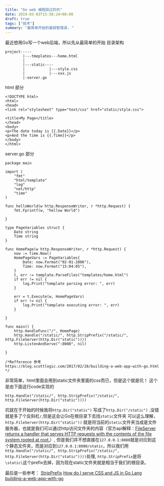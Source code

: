 ```yaml
---
title: "Go web 编程踩过的坑"
date: 2019-03-03T15:58:24+08:00
draft: true
tags: ["技术"]
summary: "最简单开始的最弱智错误. "
---
```

最近想用Go写一个web后端，所以先从最简单的开始
目录架构
```
project-----
        |---tmeplates---home.html
        |                           
        |---static----
        |           |---style.css
        |           |---xxx.js
        |-server.go
```
html 部分
```
<!DOCTYPE html>
<html>
<head>
<link rel="stylesheet" type="text/css" href="static/style.css">

<title>My Page</title>
</head>
<body>
<p>The date today is {{.Date}}</p>
<p>And the time is {{.Time}}</p>
</body>
</html>
```
server.go  部分
```
package main

import (
	"fmt"
	"html/template"
	"log"
	"net/http"
	"time"
)

func helloWorld(w http.ResponseWriter, r *http.Request) {
	fmt.Fprintf(w, "hellow World")

}

type PageVariables struct {
	Date string
	Time string
}

func HomePage(w http.ResponseWriter, r *http.Request) {
	now := time.Now()
	HomePageVars := PageVariables{
		Date: now.Format("02-01-2006"),
		Time: now.Format("15:04:05"),
	}
	t, err := template.ParseFiles("templates/home.html")
	if err != nil {
		log.Print("template parsing error: ", err)
	}

	err = t.Execute(w, HomePageVars)
	if err != nil {
		log.Print("template executing error: ", err)
	}

}

func main() {
	http.HandleFunc("/", HomePage)
	http.Handle("/static/", http.StripPrefix("/static/", http.FileServer(http.Dir("static"))))
	http.ListenAndServe(":8080", nil)

}

/*Refference 参考
https://blog.scottlogic.com/2017/02/28/building-a-web-app-with-go.html
*/

```
非常简单，html里面会用到static文件夹里面的css而已，但是这个就是坑！
这个是由下面这行code实现的
```
http.Handle("/static/", http.StripPrefix("/static/", http.FileServer(http.Dir("static"))))

```
坑就在于开始的时候我将```http.Dir("static")``` 写成了```http.Dir("/static")``` .没错就是多了个反斜杠```/```,但是这会让Go在根目录下去找```static```文件夹
可以这么理解，```http.FileServer(http.Dir("static"))``` 就是将当前的```static```文件夹当成是文件服务器，也就是我们可以通过http访问文件夹的内容（官方api解释：[FileServer returns a handler that serves HTTP requests with the contents of the file system rooted at root.](https://golang.org/pkg/net/http/#FileServer)）, 但是我们并不想直接在```127.0.0.1:8080```就是对应到这个静态文件夹，而是对应到```127.0.0.1:8080/static```，所以我们用```http.Handle("/static/", http.StripPrefix("/static/", http.FileServer(http.Dir("static"))))```处理, ```http.StripPrefix```是将```\static\```这个prefix去掉，因为现在static文件夹就是相当于我们的根目录。

最后是一些参考：
[StripPrefix](https://golang.org/pkg/net/http/#StripPrefix)
[How do I serve CSS and JS in Go Lang](https://stackoverflow.com/questions/43601359/how-do-i-serve-css-and-js-in-go-lang)
[building-a-web-app-with-go](https://blog.scottlogic.com/2017/02/28/building-a-web-app-with-go.html)